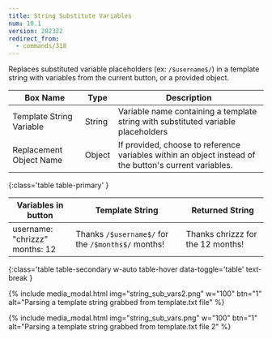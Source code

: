 ```yaml
---
title: String Substitute Variables
num: 10.1
version: 202322
redirect_from:
  - commands/318
---
```


Replaces substituted variable placeholders (ex: `/$username$/`) in a template string with variables from the current button, or a provided object.

| Box Name | Type | Description | 
|-------|--------|--------|
|Template String Variable|	String	|Variable name containing a template string with substituted variable placeholders
|Replacement Object Name| Object | If provided, choose to reference variables within an object instead of the button's current variables.
{:class='table table-primary' }

|Variables in button| Template String | Returned String | 
|-----------|-------|--------|
|username: "chrizzz"<br>months: 12|Thanks `/$username$/` for the `/$months$/` months!|Thanks chrizzz for the 12 months!|
{:class='table table-secondary w-auto table-hover data-toggle='table' text-break }

{% include media_modal.html img="string_sub_vars2.png" w="100" btn="1" alt="Parsing a template string grabbed from template.txt file" %} 

{% include media_modal.html img="string_sub_vars.png" w="100" btn="1" alt="Parsing a template string grabbed from template.txt file 2" %} 





